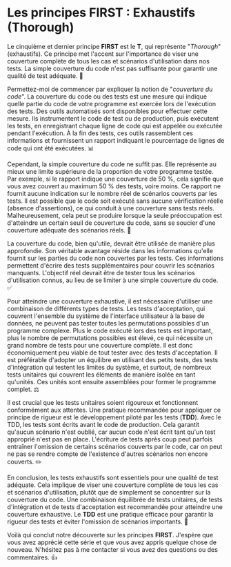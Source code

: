 # Les principes FIRST : Exhaustifs (Thorough)

Le cinquième et dernier principe **FIRST** est le **T**, qui représente "_Thorough_" (exhaustifs). Ce principe met l'accent sur l'importance de viser une couverture complète de tous les cas et scénarios d'utilisation dans nos tests. La simple couverture du code n'est pas suffisante pour garantir une qualité de test adéquate. 🎯

Permettez-moi de commencer par expliquer la notion de "_couverture du code_". La couverture du code ou des tests est une mesure qui indique quelle partie du code de votre programme est exercée lors de l'exécution des tests. Des outils automatisés sont disponibles pour effectuer cette mesure. Ils instrumentent le code de test ou de production, puis exécutent les tests, en enregistrant chaque ligne de code qui est appelée ou exécutée pendant l'exécution. À la fin des tests, ces outils rassemblent ces informations et fournissent un rapport indiquant le pourcentage de lignes de code qui ont été exécutées. 📊

Cependant, la simple couverture du code ne suffit pas. Elle représente au mieux une limite supérieure de la proportion de votre programme testée. Par exemple, si le rapport indique une couverture de 50 %, cela signifie que vous avez couvert au maximum 50 % des tests, voire moins. Ce rapport ne fournit aucune indication sur le nombre réel de scénarios couverts par les tests. Il est possible que le code soit exécuté sans aucune vérification réelle (absence d'assertions), ce qui conduit à une couverture sans tests réels. Malheureusement, cela peut se produire lorsque la seule préoccupation est d'atteindre un certain seuil de couverture du code, sans se soucier d'une couverture adéquate des scénarios réels. 🚫

La couverture du code, bien qu'utile, devrait être utilisée de manière plus approfondie. Son véritable avantage réside dans les informations qu'elle fournit sur les parties du code non couvertes par les tests. Ces informations permettent d'écrire des tests supplémentaires pour couvrir les scénarios manquants. L'objectif réel devrait être de tester tous les scénarios d'utilisation connus, au lieu de se limiter à une simple couverture du code. ✅

Pour atteindre une couverture exhaustive, il est nécessaire d'utiliser une combinaison de différents types de tests. Les tests d'acceptation, qui couvrent l'ensemble du système de l'interface utilisateur à la base de données, ne peuvent pas tester toutes les permutations possibles d'un programme complexe. Plus le code exécuté lors des tests est important, plus le nombre de permutations possibles est élevé, ce qui nécessite un grand nombre de tests pour une couverture complète. Il est donc économiquement peu viable de tout tester avec des tests d'acceptation. Il est préférable d'adopter un équilibre en utilisant des petits tests, des tests d'intégration qui testent les limites du système, et surtout, de nombreux tests unitaires qui couvrent les éléments de manière isolée en tant qu'unités. Ces unités sont ensuite assemblées pour former le programme complet. ⚖️

Il est crucial que les tests unitaires soient rigoureux et fonctionnent conformément aux attentes. Une pratique recommandée pour appliquer ce principe de rigueur est le développement piloté par les tests (**TDD**). Avec le TDD, les tests sont écrits avant le code de production. Cela garantit qu'aucun scénario n'est oublié, car aucun code n'est écrit tant qu'un test approprié n'est pas en place. L'écriture de tests après coup peut parfois entraîner l'omission de certains scénarios couverts par le code, car on peut ne pas se rendre compte de l'existence d'autres scénarios non encore couverts. ✏️

En conclusion, les tests exhaustifs sont essentiels pour une qualité de test adéquate. Cela implique de viser une couverture complète de tous les cas et scénarios d'utilisation, plutôt que de simplement se concentrer sur la couverture du code. Une combinaison équilibrée de tests unitaires, de tests d'intégration et de tests d'acceptation est recommandée pour atteindre une couverture exhaustive. Le **TDD** est une pratique efficace pour garantir la rigueur des tests et éviter l'omission de scénarios importants. 🧪

Voilà qui conclut notre découverte sur les principes **FIRST**. J'espère que vous avez apprécié cette série et que vous avez appris quelque chose de nouveau. N'hésitez pas à me contacter si vous avez des questions ou des commentaires. 👍

